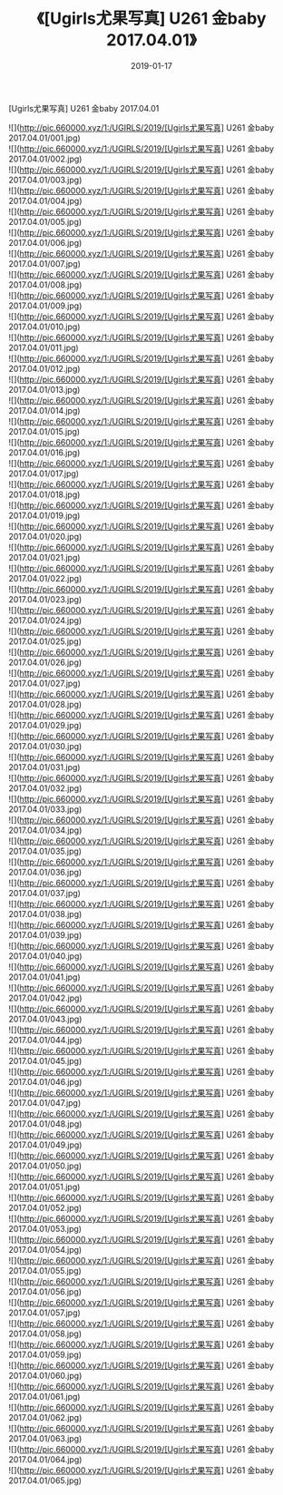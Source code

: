 ﻿---
layout: post
title:  《[Ugirls尤果写真] U261 金baby 2017.04.01》
date:   2019-01-17
img: http://pic.660000.xyz/1:/UGIRLS/2019/[Ugirls尤果写真] U261 金baby 2017.04.01/000.jpg
categories: [美女, 清纯, 唯美]
---

[Ugirls尤果写真] U261 金baby 2017.04.01

 ![](http://pic.660000.xyz/1:/UGIRLS/2019/[Ugirls尤果写真] U261 金baby 2017.04.01/001.jpg) <br>![](http://pic.660000.xyz/1:/UGIRLS/2019/[Ugirls尤果写真] U261 金baby 2017.04.01/002.jpg) <br>![](http://pic.660000.xyz/1:/UGIRLS/2019/[Ugirls尤果写真] U261 金baby 2017.04.01/003.jpg) <br>![](http://pic.660000.xyz/1:/UGIRLS/2019/[Ugirls尤果写真] U261 金baby 2017.04.01/004.jpg) <br>![](http://pic.660000.xyz/1:/UGIRLS/2019/[Ugirls尤果写真] U261 金baby 2017.04.01/005.jpg) <br>![](http://pic.660000.xyz/1:/UGIRLS/2019/[Ugirls尤果写真] U261 金baby 2017.04.01/006.jpg) <br>![](http://pic.660000.xyz/1:/UGIRLS/2019/[Ugirls尤果写真] U261 金baby 2017.04.01/007.jpg) <br>![](http://pic.660000.xyz/1:/UGIRLS/2019/[Ugirls尤果写真] U261 金baby 2017.04.01/008.jpg) <br>![](http://pic.660000.xyz/1:/UGIRLS/2019/[Ugirls尤果写真] U261 金baby 2017.04.01/009.jpg) <br>![](http://pic.660000.xyz/1:/UGIRLS/2019/[Ugirls尤果写真] U261 金baby 2017.04.01/010.jpg) <br>![](http://pic.660000.xyz/1:/UGIRLS/2019/[Ugirls尤果写真] U261 金baby 2017.04.01/011.jpg) <br>![](http://pic.660000.xyz/1:/UGIRLS/2019/[Ugirls尤果写真] U261 金baby 2017.04.01/012.jpg) <br>![](http://pic.660000.xyz/1:/UGIRLS/2019/[Ugirls尤果写真] U261 金baby 2017.04.01/013.jpg) <br>![](http://pic.660000.xyz/1:/UGIRLS/2019/[Ugirls尤果写真] U261 金baby 2017.04.01/014.jpg) <br>![](http://pic.660000.xyz/1:/UGIRLS/2019/[Ugirls尤果写真] U261 金baby 2017.04.01/015.jpg) <br>![](http://pic.660000.xyz/1:/UGIRLS/2019/[Ugirls尤果写真] U261 金baby 2017.04.01/016.jpg) <br>![](http://pic.660000.xyz/1:/UGIRLS/2019/[Ugirls尤果写真] U261 金baby 2017.04.01/017.jpg) <br>![](http://pic.660000.xyz/1:/UGIRLS/2019/[Ugirls尤果写真] U261 金baby 2017.04.01/018.jpg) <br>![](http://pic.660000.xyz/1:/UGIRLS/2019/[Ugirls尤果写真] U261 金baby 2017.04.01/019.jpg) <br>![](http://pic.660000.xyz/1:/UGIRLS/2019/[Ugirls尤果写真] U261 金baby 2017.04.01/020.jpg) <br>![](http://pic.660000.xyz/1:/UGIRLS/2019/[Ugirls尤果写真] U261 金baby 2017.04.01/021.jpg) <br>![](http://pic.660000.xyz/1:/UGIRLS/2019/[Ugirls尤果写真] U261 金baby 2017.04.01/022.jpg) <br>![](http://pic.660000.xyz/1:/UGIRLS/2019/[Ugirls尤果写真] U261 金baby 2017.04.01/023.jpg) <br>![](http://pic.660000.xyz/1:/UGIRLS/2019/[Ugirls尤果写真] U261 金baby 2017.04.01/024.jpg) <br>![](http://pic.660000.xyz/1:/UGIRLS/2019/[Ugirls尤果写真] U261 金baby 2017.04.01/025.jpg) <br>![](http://pic.660000.xyz/1:/UGIRLS/2019/[Ugirls尤果写真] U261 金baby 2017.04.01/026.jpg) <br>![](http://pic.660000.xyz/1:/UGIRLS/2019/[Ugirls尤果写真] U261 金baby 2017.04.01/027.jpg) <br>![](http://pic.660000.xyz/1:/UGIRLS/2019/[Ugirls尤果写真] U261 金baby 2017.04.01/028.jpg) <br>![](http://pic.660000.xyz/1:/UGIRLS/2019/[Ugirls尤果写真] U261 金baby 2017.04.01/029.jpg) <br>![](http://pic.660000.xyz/1:/UGIRLS/2019/[Ugirls尤果写真] U261 金baby 2017.04.01/030.jpg) <br>![](http://pic.660000.xyz/1:/UGIRLS/2019/[Ugirls尤果写真] U261 金baby 2017.04.01/031.jpg) <br>![](http://pic.660000.xyz/1:/UGIRLS/2019/[Ugirls尤果写真] U261 金baby 2017.04.01/032.jpg) <br>![](http://pic.660000.xyz/1:/UGIRLS/2019/[Ugirls尤果写真] U261 金baby 2017.04.01/033.jpg) <br>![](http://pic.660000.xyz/1:/UGIRLS/2019/[Ugirls尤果写真] U261 金baby 2017.04.01/034.jpg) <br>![](http://pic.660000.xyz/1:/UGIRLS/2019/[Ugirls尤果写真] U261 金baby 2017.04.01/035.jpg) <br>![](http://pic.660000.xyz/1:/UGIRLS/2019/[Ugirls尤果写真] U261 金baby 2017.04.01/036.jpg) <br>![](http://pic.660000.xyz/1:/UGIRLS/2019/[Ugirls尤果写真] U261 金baby 2017.04.01/037.jpg) <br>![](http://pic.660000.xyz/1:/UGIRLS/2019/[Ugirls尤果写真] U261 金baby 2017.04.01/038.jpg) <br>![](http://pic.660000.xyz/1:/UGIRLS/2019/[Ugirls尤果写真] U261 金baby 2017.04.01/039.jpg) <br>![](http://pic.660000.xyz/1:/UGIRLS/2019/[Ugirls尤果写真] U261 金baby 2017.04.01/040.jpg) <br>![](http://pic.660000.xyz/1:/UGIRLS/2019/[Ugirls尤果写真] U261 金baby 2017.04.01/041.jpg) <br>![](http://pic.660000.xyz/1:/UGIRLS/2019/[Ugirls尤果写真] U261 金baby 2017.04.01/042.jpg) <br>![](http://pic.660000.xyz/1:/UGIRLS/2019/[Ugirls尤果写真] U261 金baby 2017.04.01/043.jpg) <br>![](http://pic.660000.xyz/1:/UGIRLS/2019/[Ugirls尤果写真] U261 金baby 2017.04.01/044.jpg) <br>![](http://pic.660000.xyz/1:/UGIRLS/2019/[Ugirls尤果写真] U261 金baby 2017.04.01/045.jpg) <br>![](http://pic.660000.xyz/1:/UGIRLS/2019/[Ugirls尤果写真] U261 金baby 2017.04.01/046.jpg) <br>![](http://pic.660000.xyz/1:/UGIRLS/2019/[Ugirls尤果写真] U261 金baby 2017.04.01/047.jpg) <br>![](http://pic.660000.xyz/1:/UGIRLS/2019/[Ugirls尤果写真] U261 金baby 2017.04.01/048.jpg) <br>![](http://pic.660000.xyz/1:/UGIRLS/2019/[Ugirls尤果写真] U261 金baby 2017.04.01/049.jpg) <br>![](http://pic.660000.xyz/1:/UGIRLS/2019/[Ugirls尤果写真] U261 金baby 2017.04.01/050.jpg) <br>![](http://pic.660000.xyz/1:/UGIRLS/2019/[Ugirls尤果写真] U261 金baby 2017.04.01/051.jpg) <br>![](http://pic.660000.xyz/1:/UGIRLS/2019/[Ugirls尤果写真] U261 金baby 2017.04.01/052.jpg) <br>![](http://pic.660000.xyz/1:/UGIRLS/2019/[Ugirls尤果写真] U261 金baby 2017.04.01/053.jpg) <br>![](http://pic.660000.xyz/1:/UGIRLS/2019/[Ugirls尤果写真] U261 金baby 2017.04.01/054.jpg) <br>![](http://pic.660000.xyz/1:/UGIRLS/2019/[Ugirls尤果写真] U261 金baby 2017.04.01/055.jpg) <br>![](http://pic.660000.xyz/1:/UGIRLS/2019/[Ugirls尤果写真] U261 金baby 2017.04.01/056.jpg) <br>![](http://pic.660000.xyz/1:/UGIRLS/2019/[Ugirls尤果写真] U261 金baby 2017.04.01/057.jpg) <br>![](http://pic.660000.xyz/1:/UGIRLS/2019/[Ugirls尤果写真] U261 金baby 2017.04.01/058.jpg) <br>![](http://pic.660000.xyz/1:/UGIRLS/2019/[Ugirls尤果写真] U261 金baby 2017.04.01/059.jpg) <br>![](http://pic.660000.xyz/1:/UGIRLS/2019/[Ugirls尤果写真] U261 金baby 2017.04.01/060.jpg) <br>![](http://pic.660000.xyz/1:/UGIRLS/2019/[Ugirls尤果写真] U261 金baby 2017.04.01/061.jpg) <br>![](http://pic.660000.xyz/1:/UGIRLS/2019/[Ugirls尤果写真] U261 金baby 2017.04.01/062.jpg) <br>![](http://pic.660000.xyz/1:/UGIRLS/2019/[Ugirls尤果写真] U261 金baby 2017.04.01/063.jpg) <br>![](http://pic.660000.xyz/1:/UGIRLS/2019/[Ugirls尤果写真] U261 金baby 2017.04.01/064.jpg) <br>![](http://pic.660000.xyz/1:/UGIRLS/2019/[Ugirls尤果写真] U261 金baby 2017.04.01/065.jpg) <br>